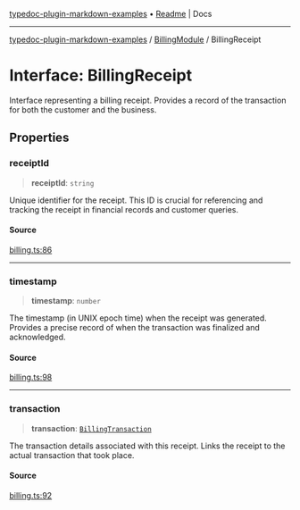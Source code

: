 [typedoc-plugin-markdown-examples](../../README.md) • [Readme](../../README.md) \| Docs

***

[typedoc-plugin-markdown-examples](../../modules.md) / [BillingModule](../README.md) / BillingReceipt

# Interface: BillingReceipt

Interface representing a billing receipt.
Provides a record of the transaction for both the customer and the business.

## Properties

### receiptId

> **receiptId**: `string`

Unique identifier for the receipt. This ID is crucial for referencing and tracking the receipt
in financial records and customer queries.

#### Source

[billing.ts:86](https://github.com/typedoc-plugin-markdown/typedoc-plugin-markdown-examples/blob/20d21e441b853b3f7b2de364c070522db75798b0/examples/src/billing.ts#L86)

***

### timestamp

> **timestamp**: `number`

The timestamp (in UNIX epoch time) when the receipt was generated. Provides a precise record of when
the transaction was finalized and acknowledged.

#### Source

[billing.ts:98](https://github.com/typedoc-plugin-markdown/typedoc-plugin-markdown-examples/blob/20d21e441b853b3f7b2de364c070522db75798b0/examples/src/billing.ts#L98)

***

### transaction

> **transaction**: [`BillingTransaction`](BillingTransaction.md)

The transaction details associated with this receipt. Links the receipt to the actual transaction
that took place.

#### Source

[billing.ts:92](https://github.com/typedoc-plugin-markdown/typedoc-plugin-markdown-examples/blob/20d21e441b853b3f7b2de364c070522db75798b0/examples/src/billing.ts#L92)

